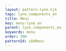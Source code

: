 ```yaml
---
layout: pattern-lyne.njk
tags: lyne_components_en
title: Menu
key: menu-lyne_en
parent: lyne_components_en
keywords: menu
order: 390
patternId: sbbMenu
---
```

